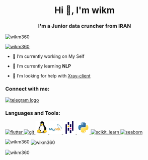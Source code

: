 <h1 align="center">Hi 👋, I'm wikm</h1>
<h3 align="center">I'm a Junior data cruncher from IRAN</h3>

<p align="left"> <img src="https://komarev.com/ghpvc/?username=wikm360&label=Profile%20views&color=0e75b6&style=flat" alt="wikm360" /> </p>

<p align="left"> <a href="https://github.com/ryo-ma/github-profile-trophy"><img src="https://github-profile-trophy.vercel.app/?username=wikm360" alt="wikm360" /></a> </p>

- 🔭 I’m currently working on My Self

- 🌱 I’m currently learning **NLP**

- 🤝 I’m looking for help with [Xray-client](https://github.com/wikm360/xray-client)

<h3 align="left">Connect with me:</h3>
<p align="left">
  <a href="https://t.me/wikm360" target="_blank">
    <img src="https://img.shields.io/static/v1?message=Telegram&logo=telegram&label=&color=2CA5E0&logoColor=white&labelColor=&style=for-the-badge" height="35" alt="telegram logo"  />
  </a>
</p>

<h3 align="left">Languages and Tools:</h3>
<p align="left"> <a href="https://flutter.dev" target="_blank" rel="noreferrer"> <img src="https://www.vectorlogo.zone/logos/flutterio/flutterio-icon.svg" alt="flutter" width="40" height="40"/> </a> <a href="https://git-scm.com/" target="_blank" rel="noreferrer"> <img src="https://www.vectorlogo.zone/logos/git-scm/git-scm-icon.svg" alt="git" width="40" height="40"/> </a> <a href="https://www.linux.org/" target="_blank" rel="noreferrer"> <img src="https://raw.githubusercontent.com/devicons/devicon/master/icons/linux/linux-original.svg" alt="linux" width="40" height="40"/> </a> <a href="https://www.mysql.com/" target="_blank" rel="noreferrer"> <img src="https://raw.githubusercontent.com/devicons/devicon/master/icons/mysql/mysql-original-wordmark.svg" alt="mysql" width="40" height="40"/> </a> <a href="https://pandas.pydata.org/" target="_blank" rel="noreferrer"> <img src="https://raw.githubusercontent.com/devicons/devicon/2ae2a900d2f041da66e950e4d48052658d850630/icons/pandas/pandas-original.svg" alt="pandas" width="40" height="40"/> </a> <a href="https://www.python.org" target="_blank" rel="noreferrer"> <img src="https://raw.githubusercontent.com/devicons/devicon/master/icons/python/python-original.svg" alt="python" width="40" height="40"/> </a> <a href="https://scikit-learn.org/" target="_blank" rel="noreferrer"> <img src="https://upload.wikimedia.org/wikipedia/commons/0/05/Scikit_learn_logo_small.svg" alt="scikit_learn" width="40" height="40"/> </a> <a href="https://seaborn.pydata.org/" target="_blank" rel="noreferrer"> <img src="https://seaborn.pydata.org/_images/logo-mark-lightbg.svg" alt="seaborn" width="40" height="40"/> </a> </p>

<p><img align="left" src="https://github-readme-stats.vercel.app/api/top-langs?username=wikm360&show_icons=true&locale=en&layout=compact" alt="wikm360" /></p>

<p>&nbsp;<img align="center" src="https://github-readme-stats.vercel.app/api?username=wikm360&show_icons=true&locale=en" alt="wikm360" /></p>

<p><img align="center" src="https://github-readme-streak-stats.herokuapp.com/?user=wikm360&" alt="wikm360" /></p>
